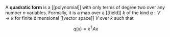 A **quadratic form** is a [[polynomial]] with only terms of degree two over any number $n$ variables. Formally, it is a map over a [[field]] $k$ of the kind $q: V \to k$ for finite dimensional [[vector space]] $V$ over $k$ such that

$$
q(x) = x^\mathsf{T} A x
$$